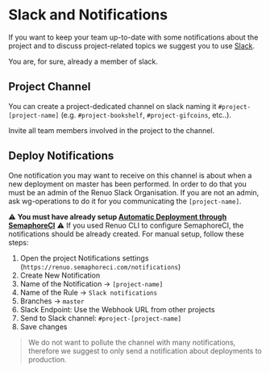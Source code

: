 # Slack and Notifications

If you want to keep your team up-to-date with some notifications about the project and to discuss project-related topics
we suggest you to use [Slack](https://renuo.slack.com/).

You are, for sure, already a member of slack.

## Project Channel

You can create a project-dedicated channel on slack naming it `#project-[project-name]` (e.g. `#project-bookshelf`,
`#project-gifcoins`, etc..).

Invite all team members involved in the project to the channel.

## Deploy Notifications

One notification you may want to receive on this channel is about when a new deployment on master has been performed. In
order to do that you must be an admin of the Renuo Slack Organisation. If you are not an admin, ask wg-operations to do
it for you communicating the `[project-name]`.

:warning: **You must have already setup [Automatic Deployment through SemaphoreCI](ruby_on_rails/configure_ci.md)** :warning:
If you used Renuo CLI to configure SemaphoreCI, the notifications should be already created. For manual setup, follow these steps:

1. Open the project Notifications settings (`https://renuo.semaphoreci.com/notifications`)
1. Create New Notification
1. Name of the Notification -> `[project-name]`
1. Name of the Rule -> `Slack notifications`
1. Branches -> `master`
1. Slack Endpoint: Use the Webhook URL from other projects
1. Send to Slack channel: `#project-[project-name]`
1. Save changes

> We do not want to pollute the channel with many notifications, therefore we suggest to only send a notification about
> deployments to production.
